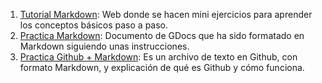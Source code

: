 1. [Tutorial Markdown](https://www.markdowntutorial.com/es/?authuser=0): Web donde se hacen mini ejercicios para aprender los conceptos básicos paso a paso.
2. [Practica Markdown](https://drive.google.com/file/d/1k_5t2t0I7Wd-xA8SIL7o3ncGYXq6OJ6t/view?usp=classroom_web&authuser=0): Documento de GDocs que ha sido formatado en Markdown siguiendo unas instrucciones.
3. [Practica Github + Markdown](https://github.com/alvaro-mondongo/daw/blob/main/README.md): Es un archivo de texto en Github, con formato Markdown, y explicación de qué es Github y cómo funciona.

